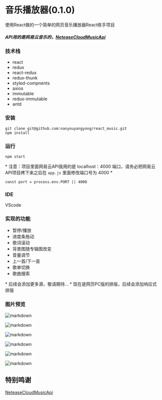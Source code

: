 # 音乐播放器(0.1.0)

使用React做的一个简单的网页音乐播放器React练手项目 
##### API用的是网易云音乐的，[NeteaseCloudMusicApi](https://github.com/Binaryify/NeteaseCloudMusicApi)

### 技术栈
- react
- redux
- react-redux
- redux-thunk
- styled-compnents
- axios
- immutable
- redux-immutable
- antd

### 安装
	git clone git@github.com:nanyouyangyong/react_music.git
	npm install

### 运行
	npm start

\* 注意：项目里面网易云API我用的是 localhost：4000 端口，请务必把网易云API项目拷下来之后在 `app.js` 里面修改端口号为 4000 \*

	const port = process.env.PORT || 4000

### IDE
VScode

### 实现的功能
- 暂停/播放
- 进度条拖动
- 歌词滚动
- 背景图随专辑图改变
- 音量调节
- 上一首/下一首
- 歌单切换
- 歌曲搜索

\* 后续会添加更多源，敬请期待... 
\* 现在是网页PC版的排版，后续会添加响应式排版

### 图片预览

![markdown](https://raw.githubusercontent.com/WhySuddenly/source/master/images/cover.png "首页")

![markdown](https://raw.githubusercontent.com/WhySuddenly/source/master/images/search.gif "搜索")

![markdown](https://raw.githubusercontent.com/WhySuddenly/source/master/images/play.gif "播放/暂停")

![markdown](https://raw.githubusercontent.com/WhySuddenly/source/master/images/Progress-bar.gif "进度条")

![markdown](https://raw.githubusercontent.com/WhySuddenly/source/master/images/song-sheet.gif "歌单")

![markdown](https://raw.githubusercontent.com/WhySuddenly/source/master/images/Lyric.gif "歌词滚动")


## 特别鸣谢
[NeteaseCloudMusicApi](https://github.com/Binaryify/NeteaseCloudMusicApi)


